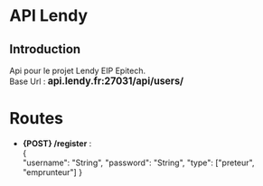 
# API Lendy

## Introduction
Api pour le projet Lendy EIP Epitech.  
Base Url : <b><span style="font-size:1.2em;">api.lendy.fr:27031/api/users/</span></b>

# Routes

 - **{POST} /register** :  
    {	
	"username": "String",
	"password": "String",
	"type": ["preteur", "emprunteur"]
	}

 
